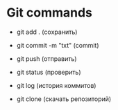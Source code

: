 # Git commands

- git add .  (сoхранить)
- git commit -m "txt" (commit)
- git push (отправить)

- git status (проверить)

- git log (история коммитов)
- git clone (скачать репозиторий)